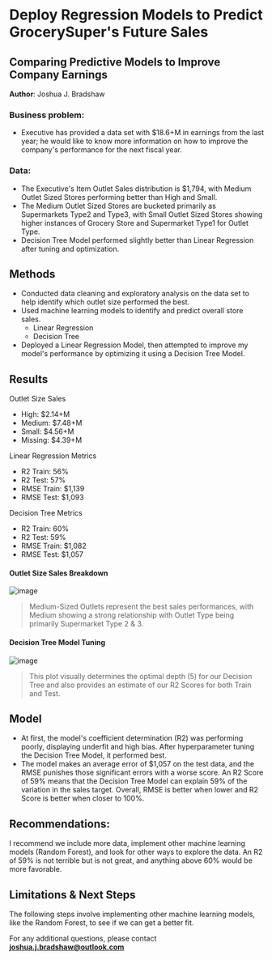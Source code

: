 # Deploy Regression Models to Predict GrocerySuper's Future Sales
## Comparing Predictive Models to Improve Company Earnings

**Author**: Joshua J. Bradshaw 

### Business problem:

* Executive has provided a data set with $18.6+M in earnings from the last year; he would like to know more information on how to improve the company's performance for the next fiscal year.


### Data:
* The Executive's Item Outlet Sales distribution is $1,794, with Medium Outlet Sized Stores performing better than High and Small.
* The Medium Outlet Sized Stores are bucketed primarily as Supermarkets Type2 and Type3, with Small Outlet Sized Stores showing higher instances of Grocery Store and Supermarket Type1 for Outlet Type.
* Decision Tree Model performed slightly better than Linear Regression after tuning and optimization.

## Methods
* Conducted data cleaning and exploratory analysis on the data set to help identify which outlet size performed the best.
* Used machine learning models to identify and predict overall store sales.
  * Linear Regression
  * Decision Tree
* Deployed a Linear Regression Model, then attempted to improve my model's performance by optimizing it using a Decision Tree Model.


## Results
Outlet Size Sales
* High: $2.14+M
* Medium: $7.48+M
* Small: $4.56+M
* Missing: $4.39+M

Linear Regression Metrics
  * R2 Train: 56%
  * R2 Test: 57%
  * RMSE Train: $1,139
  * RMSE Test: $1,093

Decision Tree Metrics
  * R2 Train: 60%
  * R2 Test: 59%
  * RMSE Train: $1,082
  * RMSE Test: $1,057

#### Outlet Size Sales Breakdown
![image](https://user-images.githubusercontent.com/83310016/176863869-1b48ed04-eaf0-426b-9a1a-2c31a6637f32.png)
> Medium-Sized Outlets represent the best sales performances, with Medium showing a strong relationship with Outlet Type being primarily Supermarket Type 2 & 3.

#### Decision Tree Model Tuning
![image](https://user-images.githubusercontent.com/83310016/176868700-f73bea4f-f970-43c1-b0e8-1e5b6f13b8b3.png)
>This plot visually determines the optimal depth (5) for our Decision Tree and also provides an estimate of our R2 Scores for both Train and Test.

## Model
* At first, the model's coefficient determination (R2) was performing poorly, displaying underfit and high bias. After hyperparameter tuning the Decision Tree Model, it performed best.
* The model makes an average error of $1,057 on the test data, and the RMSE punishes those significant errors with a worse score. An R2 Score of 59% means that the Decision Tree Model can explain 59% of the variation in the sales target. Overall, RMSE is better when lower and R2 Score is better when closer to 100%.

## Recommendations:
I recommend we include more data, implement other machine learning models (Random Forest), and look for other ways to explore the data. An R2 of 59% is not terrible but is not great, and anything above 60% would be more favorable. 


## Limitations & Next Steps
The following steps involve implementing other machine learning models, like the Random Forest, to see if we can get a better fit.


For any additional questions, please contact **joshua.j.bradshaw@outlook.com**
